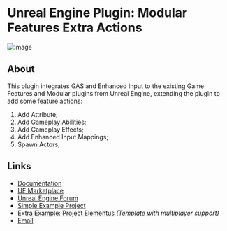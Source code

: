 # Unreal Engine Plugin: Modular Features Extra Actions

![image](https://user-images.githubusercontent.com/77353979/163046114-e8f33b34-456c-47a2-942a-1cbffcfcf6b6.png)

## About

This plugin integrates GAS and Enhanced Input to the existing Game Features and Modular plugins from Unreal Engine, extending the plugin to add some feature actions:

1. Add Attribute;
2. Add Gameplay Abilities;
3. Add Gameplay Effects;
4. Add Enhanced Input Mappings;
5. Spawn Actors;

## Links

* [Documentation](https://github.com/lucoiso/UEModularFeatures_ExtraActions/wiki)
* [UE Marketplace](https://unrealengine.com/marketplace/en-US/product/modular-game-features-extra-actions)
* [Unreal Engine Forum](https://forums.unrealengine.com/t/free-modularfeatures-extraactions-plugin-modular-gas-enhanced-input-and-more/495400)
* [Simple Example Project](https://github.com/lucoiso/MFA_ExampleProject/releases/tag/v1.0)
* [Extra Example: Project Elementus](https://github.com/lucoiso/UEProject_Elementus) _(Template with multiplayer support)_
* [Email](mailto:contatolukevboas@gmail.com)  
